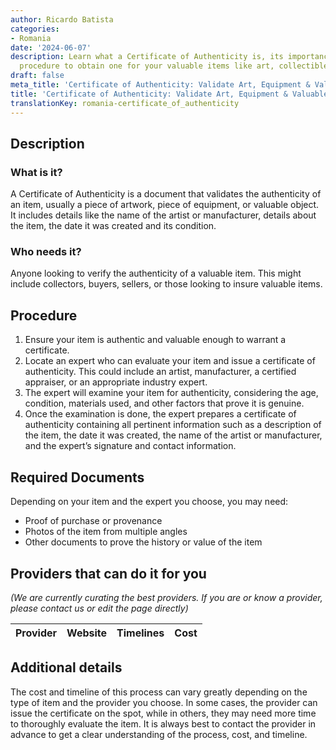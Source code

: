 ```yaml
---
author: Ricardo Batista
categories:
- Romania
date: '2024-06-07'
description: Learn what a Certificate of Authenticity is, its importance, and the
  procedure to obtain one for your valuable items like art, collectibles, and equipment.
draft: false
meta_title: 'Certificate of Authenticity: Validate Art, Equipment & Valuables'
title: 'Certificate of Authenticity: Validate Art, Equipment & Valuables'
translationKey: romania-certificate_of_authenticity
---
```


## Description
### What is it?
A Certificate of Authenticity is a document that validates the authenticity of an item, usually a piece of artwork, piece of equipment, or valuable object. It includes details like the name of the artist or manufacturer, details about the item, the date it was created and its condition. 
### Who needs it?
Anyone looking to verify the authenticity of a valuable item. This might include collectors, buyers, sellers, or those looking to insure valuable items. 

## Procedure
1. Ensure your item is authentic and valuable enough to warrant a certificate.
2. Locate an expert who can evaluate your item and issue a certificate of authenticity. This could include an artist, manufacturer, a certified appraiser, or an appropriate industry expert.
3. The expert will examine your item for authenticity, considering the age, condition, materials used, and other factors that prove it is genuine.
4. Once the examination is done, the expert prepares a certificate of authenticity containing all pertinent information such as a description of the item, the date it was created, the name of the artist or manufacturer, and the expert’s signature and contact information.

## Required Documents
Depending on your item and the expert you choose, you may need:
- Proof of purchase or provenance
- Photos of the item from multiple angles
- Other documents to prove the history or value of the item

## Providers that can do it for you

_(We are currently curating the best providers. If you are or know a provider, please contact us or edit the page directly)_

| Provider        |     Website     |     Timelines    |       Cost      |
| --------------- | --------------- |  :-------------: | :-------------: |

## Additional details
The cost and timeline of this process can vary greatly depending on the type of item and the provider you choose. In some cases, the provider can issue the certificate on the spot, while in others, they may need more time to thoroughly evaluate the item. It is always best to contact the provider in advance to get a clear understanding of the process, cost, and timeline.